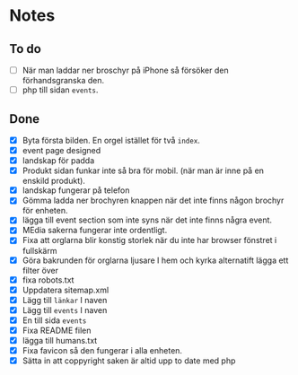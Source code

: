 # Notes

## To do 
-[ ] När man laddar ner broschyr på iPhone så försöker den förhandsgranska den.
-[ ] php till sidan `events`.

## Done
-[x] Byta första bilden. En orgel istället för två `index`.
-[x] event page designed
-[x] landskap för padda
-[x] Produkt sidan funkar inte så bra för mobil. (när man är inne på en enskild produkt).
-[x] landskap fungerar på telefon
-[x] Gömma ladda ner brochyren knappen när det inte finns någon brochyr för enheten.
-[x] lägga till event section som inte syns när det inte finns några event.
-[x] MEdia sakerna fungerar inte ordentligt.
-[x] Fixa att orglarna blir konstig storlek när du inte har browser fönstret i fullskärm 
-[x] Göra bakrunden för orglarna ljusare I hem och kyrka alternatift lägga ett filter över
-[x] fixa robots.txt
-[x] Uppdatera sitemap.xml
-[x] Lägg till `länkar` I naven
-[x] Lägg till `events` I naven
-[x] En till sida ``events``
-[x] Fixa README filen
-[x] lägga till humans.txt
-[x] Fixa favicon så den fungerar i alla enheten.
-[x] Sätta in att coppyright saken är altid upp to date med php
